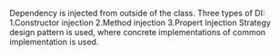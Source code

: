 Dependency is injected from outside of the class.
Three types of DI:
     1.Constructor injection
     2.Method injection
     3.Propert Injection
 Strategy design pattern is used, where concrete implementations of common implementation is used.
